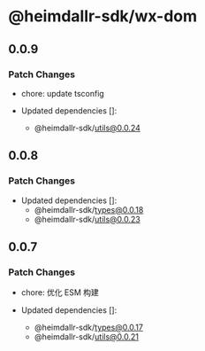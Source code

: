 # @heimdallr-sdk/wx-dom

## 0.0.9

### Patch Changes

- chore: update tsconfig

- Updated dependencies []:
  - @heimdallr-sdk/utils@0.0.24

## 0.0.8

### Patch Changes

- Updated dependencies []:
  - @heimdallr-sdk/types@0.0.18
  - @heimdallr-sdk/utils@0.0.23

## 0.0.7

### Patch Changes

- chore: 优化 ESM 构建

- Updated dependencies []:
  - @heimdallr-sdk/types@0.0.17
  - @heimdallr-sdk/utils@0.0.21

